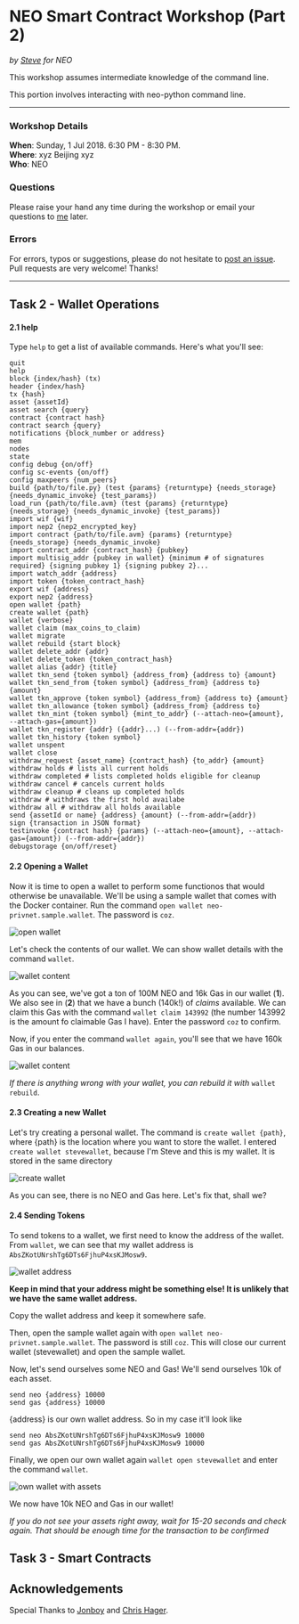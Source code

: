 
# NEO Smart Contract Workshop (Part 2)
*by [Steve](https://github.com/HandsomeJeff) for NEO*

This workshop assumes intermediate knowledge of the command line.

This portion involves interacting with neo-python command line.
___

### Workshop Details
**When**: Sunday, 1 Jul 2018. 6:30 PM - 8:30 PM.</br>
**Where**: xyz Beijing xyz</br>
**Who**: NEO

### Questions
Please raise your hand any time during the workshop or email your questions to [me](mailto:yefan0072001@gmail.com) later.

### Errors
For errors, typos or suggestions, please do not hesitate to [post an issue](https://github.com/HandsomeJeff/NEO-smart-contract-workshop). Pull requests are very welcome! Thanks!

___

## Task 2 - Wallet Operations

#### 2.1 help
Type `help` to get a list of available commands. Here's what you'll see:

```
quit
help
block {index/hash} (tx)
header {index/hash}
tx {hash}
asset {assetId}
asset search {query}
contract {contract hash}
contract search {query}
notifications {block_number or address}
mem
nodes
state
config debug {on/off}
config sc-events {on/off}
config maxpeers {num_peers}
build {path/to/file.py} (test {params} {returntype} {needs_storage} {needs_dynamic_invoke} {test_params})
load_run {path/to/file.avm} (test {params} {returntype} {needs_storage} {needs_dynamic_invoke} {test_params})
import wif {wif}
import nep2 {nep2_encrypted_key}
import contract {path/to/file.avm} {params} {returntype} {needs_storage} {needs_dynamic_invoke}
import contract_addr {contract_hash} {pubkey}
import multisig_addr {pubkey in wallet} {minimum # of signatures required} {signing pubkey 1} {signing pubkey 2}...
import watch_addr {address}
import token {token_contract_hash}
export wif {address}
export nep2 {address}
open wallet {path}
create wallet {path}
wallet {verbose}
wallet claim (max_coins_to_claim)
wallet migrate
wallet rebuild {start block}
wallet delete_addr {addr}
wallet delete_token {token_contract_hash}
wallet alias {addr} {title}
wallet tkn_send {token symbol} {address_from} {address to} {amount}
wallet tkn_send_from {token symbol} {address_from} {address to} {amount}
wallet tkn_approve {token symbol} {address_from} {address to} {amount}
wallet tkn_allowance {token symbol} {address_from} {address to}
wallet tkn_mint {token symbol} {mint_to_addr} (--attach-neo={amount}, --attach-gas={amount})
wallet tkn_register {addr} ({addr}...) (--from-addr={addr})
wallet tkn_history {token symbol}
wallet unspent
wallet close
withdraw_request {asset_name} {contract_hash} {to_addr} {amount}
withdraw holds # lists all current holds
withdraw completed # lists completed holds eligible for cleanup
withdraw cancel # cancels current holds
withdraw cleanup # cleans up completed holds
withdraw # withdraws the first hold availabe
withdraw all # withdraw all holds available
send {assetId or name} {address} {amount} (--from-addr={addr})
sign {transaction in JSON format}
testinvoke {contract hash} {params} (--attach-neo={amount}, --attach-gas={amount}) (--from-addr={addr})
debugstorage {on/off/reset}
```

#### 2.2 Opening a Wallet

Now it is time to open a wallet to perform some functionos that would otherwise be unavailable. We'll be using a sample wallet that comes with the Docker container. Run the command `open wallet neo-privnet.sample.wallet`. The password is `coz`.

![open wallet](assets/open_wallet.png)


Let's check the contents of our wallet. We can show wallet details with the command `wallet`.

![wallet content](assets/wallet_content_box.png)

As you can see, we've got a ton of 100M NEO and 16k Gas in our wallet (**1**). We also see in (**2**) that we have a bunch (140k!) of *claims* available. We can claim this Gas with the command `wallet claim 143992` (the number 143992 is the amount fo claimable Gas I have). Enter the password `coz` to confirm.

Now, if you enter the command `wallet again`, you'll see that we have 160k Gas in our balances.

![wallet content](assets/wallet_claimed_gas_box.png)



*If there is anything wrong with your wallet, you can rebuild it with* `wallet rebuild`.




#### 2.3 Creating a new Wallet

Let's try creating a personal wallet. The command is `create wallet {path}`, where {path} is the location where you want to store the wallet. I entered `create wallet stevewallet`, because I'm Steve and this is my wallet. It is stored in the same directory

![create wallet](assets/create_wallet.png)

As you can see, there is no NEO and Gas here. Let's fix that, shall we?

#### 2.4 Sending Tokens

To send tokens to a wallet, we first need to know the address of the wallet. From `wallet`, we can see that my wallet address is `AbsZKotUNrshTg6DTs6FjhuP4xsKJMosw9`.

![wallet address](assets/wallet_address_box.png)

**Keep in mind that your address might be something else! It is unlikely that we have the same wallet address.**

Copy the wallet address and keep it somewhere safe.

Then, open the sample wallet again with `open wallet neo-privnet.sample.wallet`. The password is still `coz`. This will close our current wallet (stevewallet) and open the sample wallet.

Now, let's send ourselves some NEO and Gas! We'll send ourselves 10k of each asset.

```
send neo {address} 10000
send gas {address} 10000
```

{address} is our own wallet address. So in my case it'll look like
```
send neo AbsZKotUNrshTg6DTs6FjhuP4xsKJMosw9 10000
send gas AbsZKotUNrshTg6DTs6FjhuP4xsKJMosw9 10000
```

Finally, we open our own wallet again `wallet open stevewallet` and enter the command `wallet`.

![own wallet with assets](assets/own_wallet_with_assets.png)

We now have 10k NEO and Gas in our wallet!

*If you do not see your assets right away, wait for 15-20 seconds and check again. That should be enough time for the transaction to be confirmed*

## Task 3 - Smart Contracts


## Acknowledgements

Special Thanks to [Jonboy](https://github.com/jonathanlimwj) and [Chris Hager](https://github.com/metachris).
